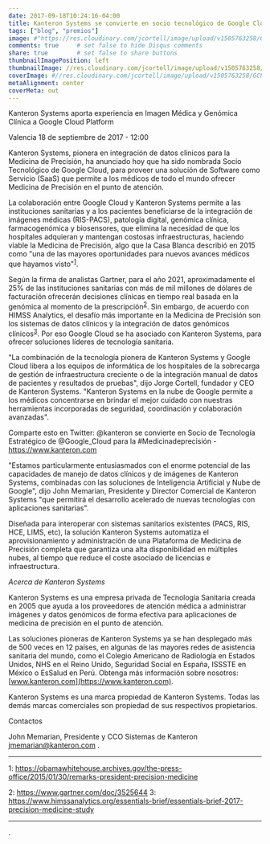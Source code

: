 ```yaml
---
date: 2017-09-18T10:24:16-04:00
title: Kanteron Systems se convierte en socio tecnológico de Google Cloud para la medicina de precisión
tags: ["blog", "premios"]
image: #"https://res.cloudinary.com/jcortell/image/upload/v1505763258/GCP_badge_A_01_1x_wbbp1z.png"
comments: true     # set false to hide Disqus comments
share: true        # set false to share buttons
thumbnailImagePosition: left
thumbnailImage: //res.cloudinary.com/jcortell/image/upload/v1505763258/GCP_badge_A_01_1x_wbbp1z.png
coverImage: #//res.cloudinary.com/jcortell/image/upload/v1505763258/GCP_badge_A_01_1x_wbbp1z.png
metaAlignment: center
coverMeta: out
---
```


Kanteron Systems aporta experiencia en Imagen Médica y Genómica Clínica a Google Cloud Platform

<!--more-->

Valencia 18 de septiembre de 2017 - 12:00

Kanteron Systems, pionera en integración de datos clínicos para la Medicina de Precisión, ha anunciado hoy que ha sido nombrada Socio Tecnológico de Google Cloud, para proveer una solución de Software como Servicio (SaaS) que permite a los médicos de todo el mundo ofrecer Medicina de Precisión en el punto de atención.

La colaboración entre Google Cloud y Kanteron Systems permite a las instituciones sanitarias y a los pacientes beneficiarse de la integración de imágenes médicas (RIS-PACS), patología digital, genómica clínica, farmacogenómica y biosensores, que elimina la necesidad de que los hospitales adquieran y mantengan costosas infraestructuras, haciendo viable la Medicina de Precisión, algo que la Casa Blanca describió en 2015 como "una de las mayores oportunidades para nuevos avances médicos que hayamos visto"<sup>[1](#footnote1)</sup>.

Según la firma de analistas Gartner, para el año 2021, aproximadamente el 25% de las instituciones sanitarias con más de mil millones de dólares de facturación ofrecerán decisiones clínicas en tiempo real basada en la genómica al momento de la prescripción<sup>[2](#footnote2)</sup>. Sin embargo, de acuerdo con HIMSS Analytics, el desafío más importante en la Medicina de Precisión son los sistemas de datos clínicos y la integración de datos genómicos clínicos<sup>[3](#footnote3)</sup>. Por eso Google Cloud se ha asociado con Kanteron Systems, para ofrecer soluciones líderes de tecnología sanitaria.

"La combinación de la tecnología pionera de Kanteron Systems y Google Cloud libera a los equipos de informática de los hospitales de la sobrecarga de gestión de infraestructura creciente o de la integración manual de datos de pacientes y resultados de pruebas", dijo Jorge Cortell, fundador y CEO de Kanteron Systems. "Kanteron Systems en la nube de Google permite a los médicos concentrarse en brindar el mejor cuidado con nuestras herramientas incorporadas de seguridad, coordinación y colaboración avanzadas".

Comparte esto en Twitter: @kanteron se convierte en Socio de Tecnología Estratégico de @Google_Cloud para la #Medicinadeprecisión - https://www.kanteron.com

"Estamos particularmente entusiasmados con el enorme potencial de las capacidades de manejo de datos clínicos y de imágenes de Kanteron Systems, combinadas con las soluciones de Inteligencia Artificial y Nube de Google", dijo John Memarian, Presidente y Director Comercial de Kanteron Systems "que permitirá el desarrollo acelerado de nuevas tecnologías con aplicaciones sanitarias".

Diseñada para interoperar con sistemas sanitarios existentes (PACS, RIS, HCE, LIMS, etc), la solución Kanteron Systems automatiza el aprovisionamiento y administración de una Plataforma de Medicina de Precisión completa que garantiza una alta disponibilidad en múltiples nubes, al tiempo que reduce el coste asociado de licencias e infraestructura.

*Acerca de Kanteron Systems*

Kanteron Systems es una empresa privada de Tecnología Sanitaria creada en 2005 que ayuda a los proveedores de atención médica a administrar imágenes y datos genómicos de forma efectiva para aplicaciones de medicina de precisión en el punto de atención.

Las soluciones pioneras de Kanteron Systems ya se han desplegado más de 500 veces en 12 países, en algunas de las mayores redes de asistencia sanitaria del mundo, como el Colegio Americano de Radiología en Estados Unidos, NHS en el Reino Unido, Seguridad Social en España, ISSSTE en México o EsSalud en Perú. Obtenga más información sobre nosotros: [www.kanteron.com](https://www.kanteron.com).

Kanteron Systems es una marca propiedad de Kanteron Systems. Todas las demás marcas comerciales son propiedad de sus respectivos propietarios.

Contactos

John Memarian, Presidente y CCO
Sistemas de Kanteron
jmemarian@kanteron.com
  .


---

<a name="footnote1">1</a>: https://obamawhitehouse.archives.gov/the-press-office/2015/01/30/remarks-president-precision-medicine

<a name="footnote2">2</a>: https://www.gartner.com/doc/3525644
<a name="footnote3">3</a>: https://www.himssanalytics.org/essentials-brief/essentials-brief-2017-precision-medicine-study

---

  .